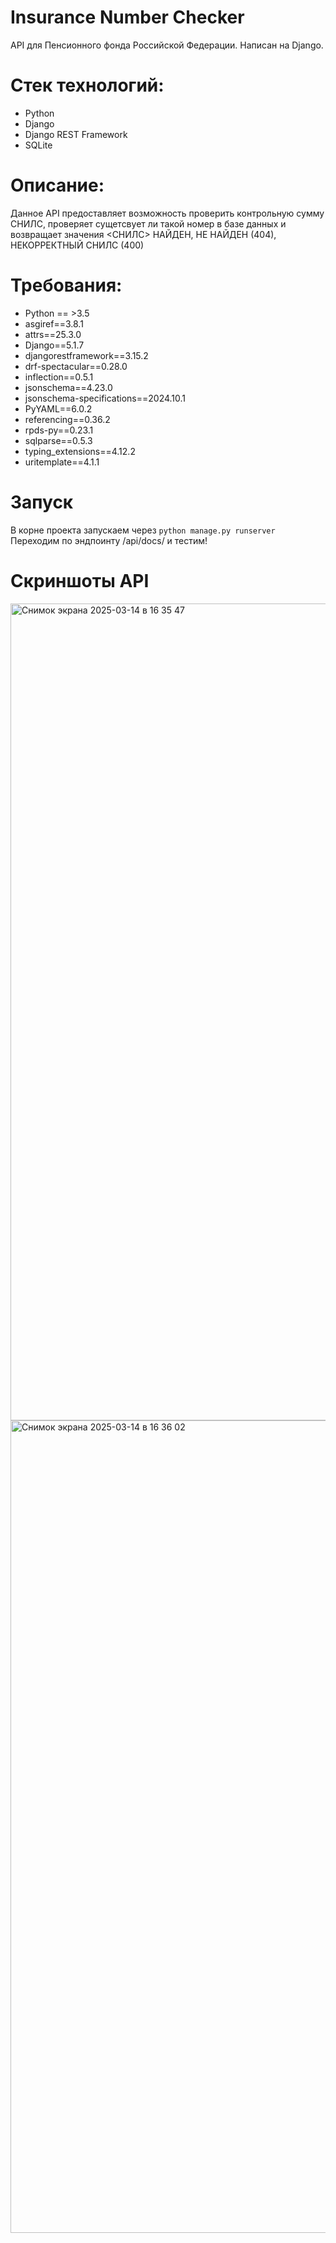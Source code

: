 # Insurance Number Checker
API для Пенсионного фонда Российской Федерации. Написан на Django.

# Стек технологий:
* Python
* Django
* Django REST Framework
* SQLite

# Описание:
Данное API предоставляет возможность проверить контрольную сумму СНИЛС, проверяет сущетсвует ли такой номер в базе данных и возвращает значения <СНИЛС> НАЙДЕН, НЕ НАЙДЕН (404), НЕКОРРЕКТНЫЙ СНИЛС (400)

# Требования:
* Python == >3.5
* asgiref==3.8.1
* attrs==25.3.0
* Django==5.1.7
* djangorestframework==3.15.2
* drf-spectacular==0.28.0
* inflection==0.5.1
* jsonschema==4.23.0
* jsonschema-specifications==2024.10.1
* PyYAML==6.0.2
* referencing==0.36.2
* rpds-py==0.23.1
* sqlparse==0.5.3
* typing_extensions==4.12.2
* uritemplate==4.1.1

# Запуск
В корне проекта запускаем через ```python manage.py runserver```
Переходим по эндпоинту /api/docs/  и тестим!

# Скриншоты API
<img width="1307" alt="Снимок экрана 2025-03-14 в 16 35 47" src="https://github.com/user-attachments/assets/0b13e6ee-8cc3-468f-abe0-db9bb31bb048" />
<img width="1300" alt="Снимок экрана 2025-03-14 в 16 36 02" src="https://github.com/user-attachments/assets/0d73cb73-6485-43f5-aeda-72f0b3ea80f4" />

